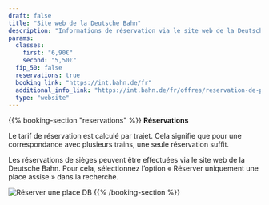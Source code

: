 ```yaml
---
draft: false
title: "Site web de la Deutsche Bahn"
description: "Informations de réservation via le site web de la Deutsche Bahn."
params:
  classes:
    first: "6,90€"
    second: "5,50€"
  fip_50: false
  reservations: true
  booking_link: "https://int.bahn.de/fr"
  additional_info_link: "https://int.bahn.de/fr/offres/reservation-de-places-assises"
  type: "website"
---
```


{{% booking-section "reservations" %}}
**Réservations**

Le tarif de réservation est calculé par trajet. Cela signifie que pour une correspondance avec plusieurs trains, une seule réservation suffit.

Les réservations de sièges peuvent être effectuées via le site web de la Deutsche Bahn. Pour cela, sélectionnez l’option « Réserver uniquement une place assise » dans la recherche.

![Réserver une place DB](db_reservation.webp)
{{% /booking-section %}}
